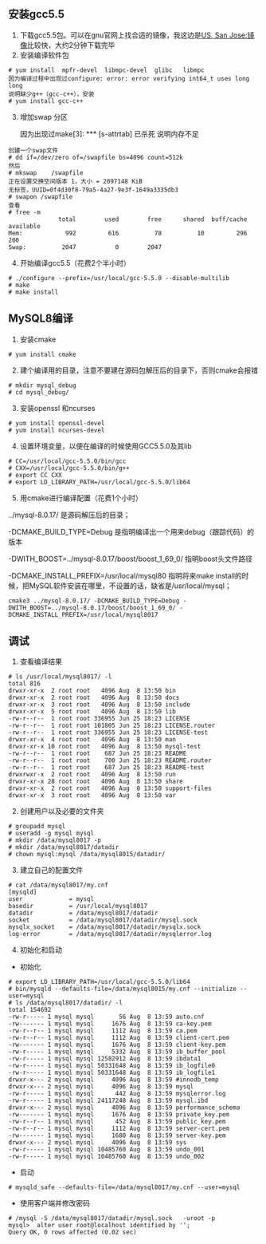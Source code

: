 ## 安装gcc5.5

1. 下载gcc5.5包。可以在gnu官网上找合适的镜像，我这边是[US, San Jose:镜像](http://www.netgull.com/gcc/releases/gcc-5.5.0/gcc-5.5.0.tar.gz)比较快，大约2分钟下载完毕
2. 安装编译软件包

```
# yum install  mpfr-devel  libmpc-devel  glibc   libmpc
因为编译过程中出现过configure: error: error verifying int64_t uses long long
说明缺少g++（gcc-c++），安装
# yum install gcc-c++
```
3. 增加swap 分区<p>
因为出现过make[3]: *** [s-attrtab] 已杀死  说明内存不足
```
创建一个swap文件
# dd if=/dev/zero of=/swapfile bs=4096 count=512k
然后
# mkswap    /swapfile 
正在设置交换空间版本 1，大小 = 2097148 KiB
无标签，UUID=0f4d30f8-79a5-4a27-9e3f-1649a3335db3
# swapon /swapfile
查看
# free -m
              total        used        free      shared  buff/cache   available
Mem:            992         616          78          10         296         200
Swap:          2047           0        2047
```

4. 开始编译gcc5.5（花费2个半小时）

```
# ./configure --prefix=/usr/local/gcc-5.5.0 --disable-multilib
# make
# make install

```
## MySQL8编译
1. 安装cmake

```
# yum install cmake
```
2. 建个编译用的目录，注意不要建在源码包解压后的目录下，否则cmake会报错

```
# mkdir mysql_debug
# cd mysql_debug/
```
3. 安装openssl 和ncurses

```
# yum install openssl-devel
# yum install ncurses-devel
```
4. 设置环境变量，以便在编译的时候使用GCC5.5.0及其lib

```
# CC=/usr/local/gcc-5.5.0/bin/gcc
# CXX=/usr/local/gcc-5.5.0/bin/g++
# export CC CXX
# export LD_LIBRARY_PATH=/usr/local/gcc-5.5.0/lib64
```
5. 用cmake进行编译配置（花费1个小时）

../mysql-8.0.17/ 是源码解压后的目录；

-DCMAKE_BUILD_TYPE=Debug 是指明编译出一个用来debug（跟踪代码）的版本

-DWITH_BOOST=../mysql-8.0.17/boost/boost_1_69_0/ 指明boost头文件路径

-DCMAKE_INSTALL_PREFIX=/usr/local/mysql80 指明将来make install的时候，把MySQL软件安装在哪里，不设置的话，缺省是/usr/local/mysql；

```
cmake3 ../mysql-8.0.17/ -DCMAKE_BUILD_TYPE=Debug -DWITH_BOOST=../mysql-8.0.17/boost/boost_1_69_0/ -DCMAKE_INSTALL_PREFIX=/usr/local/mysql8017
```
## 调试
1. 查看编译结果
```
# ls /usr/local/mysql8017/ -l
total 816
drwxr-xr-x  2 root root   4096 Aug  8 13:50 bin
drwxr-xr-x  2 root root   4096 Aug  8 13:50 docs
drwxr-xr-x  3 root root   4096 Aug  8 13:50 include
drwxr-xr-x  5 root root   4096 Aug  8 13:50 lib
-rw-r--r--  1 root root 336955 Jun 25 18:23 LICENSE
-rw-r--r--  1 root root 101805 Jun 25 18:23 LICENSE.router
-rw-r--r--  1 root root 336955 Jun 25 18:23 LICENSE-test
drwxr-xr-x  4 root root   4096 Aug  8 13:50 man
drwxr-xr-x 10 root root   4096 Aug  8 13:50 mysql-test
-rw-r--r--  1 root root    687 Jun 25 18:23 README
-rw-r--r--  1 root root    700 Jun 25 18:23 README.router
-rw-r--r--  1 root root    687 Jun 25 18:23 README-test
drwxrwxr-x  2 root root   4096 Aug  8 13:50 run
drwxr-xr-x 28 root root   4096 Aug  8 13:50 share
drwxr-xr-x  2 root root   4096 Aug  8 13:50 support-files
drwxr-xr-x  3 root root   4096 Aug  8 13:50 var
```
2. 创建用户以及必要的文件夹

```
# groupadd mysql
# useradd -g mysql mysql
# mkdir /data/mysql8017 -p
# mkdir /data/mysql8017/datadir
# chown mysql:mysql /data/mysql8015/datadir/
```
3. 建立自己的配置文件

```
# cat /data/mysql8017/my.cnf
[mysqld]
user             = mysql
basedir          = /usr/local/mysql8017
datadir          = /data/mysql8017/datadir
socket           = /data/mysql8017/datadir/mysql.sock
mysqlx_socket    = /data/mysql8017/datadir/mysqlx.sock
log-error        = /data/mysql8017/datadir/mysqlerror.log
```
4. 初始化和启动

- 初始化
```
# export LD_LIBRARY_PATH=/usr/local/gcc-5.5.0/lib64 
# bin/mysqld --defaults-file=/data/mysql8015/my.cnf --initialize --user=mysql
# ls /data/mysql8017/datadir/ -l
total 154692
-rw-r----- 1 mysql mysql       56 Aug  8 13:59 auto.cnf
-rw------- 1 mysql mysql     1676 Aug  8 13:59 ca-key.pem
-rw-r--r-- 1 mysql mysql     1112 Aug  8 13:59 ca.pem
-rw-r--r-- 1 mysql mysql     1112 Aug  8 13:59 client-cert.pem
-rw------- 1 mysql mysql     1676 Aug  8 13:59 client-key.pem
-rw-r----- 1 mysql mysql     5332 Aug  8 13:59 ib_buffer_pool
-rw-r----- 1 mysql mysql 12582912 Aug  8 13:59 ibdata1
-rw-r----- 1 mysql mysql 50331648 Aug  8 13:59 ib_logfile0
-rw-r----- 1 mysql mysql 50331648 Aug  8 13:59 ib_logfile1
drwxr-x--- 2 mysql mysql     4096 Aug  8 13:59 #innodb_temp
drwxr-x--- 2 mysql mysql     4096 Aug  8 13:59 mysql
-rw-r----- 1 mysql mysql      442 Aug  8 13:59 mysqlerror.log
-rw-r----- 1 mysql mysql 24117248 Aug  8 13:59 mysql.ibd
drwxr-x--- 2 mysql mysql     4096 Aug  8 13:59 performance_schema
-rw------- 1 mysql mysql     1676 Aug  8 13:59 private_key.pem
-rw-r--r-- 1 mysql mysql      452 Aug  8 13:59 public_key.pem
-rw-r--r-- 1 mysql mysql     1112 Aug  8 13:59 server-cert.pem
-rw------- 1 mysql mysql     1680 Aug  8 13:59 server-key.pem
drwxr-x--- 2 mysql mysql     4096 Aug  8 13:59 sys
-rw-r----- 1 mysql mysql 10485760 Aug  8 13:59 undo_001
-rw-r----- 1 mysql mysql 10485760 Aug  8 13:59 undo_002
```
- 启动

```
# mysqld_safe --defaults-file=/data/mysql8017/my.cnf --user=mysql 
```
- 使用客户端并修改密码

```
# /mysql -S /data/mysql8017/datadir/mysql.sock   -uroot -p
mysql>  alter user root@localhost identified by '';
Query OK, 0 rows affected (0.02 sec)
```
